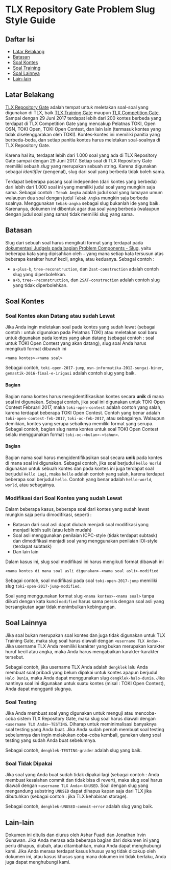 # TLX Repository Gate Problem Slug Style Guide

## Daftar Isi

- [Latar Belakang](#latar-belakang)
- [Batasan](#batasan)
- [Soal Kontes](#soal-kontes)
- [Soal Training](#soal-training)
- [Soal Lainnya](#soal-lainnya)
- [Lain-lain](#lain-lain)

## Latar Belakang

[TLX Repository Gate](https://repository.ia-toki.org/) adalah tempat untuk meletakan soal-soal yang digunakan di TLX, baik [TLX Training Gate](https://training.ia-toki.org/) maupun [TLX Competition Gate](https://competition.ia-toki.org/). Sampai dengan 29 Juni 2017 terdapat lebih dari 200 kontes berbeda yang terdapat di TLX Competition Gate yang mencakup Pelatnas TOKI, Open OSN, TOKI Open, TOKI Open Contest, dan lain lain (termasuk kontes yang tidak diselenggarakan oleh TOKI). Kontes-kontes ini memiliki panitia yang berbeda-beda, dan setiap panitia kontes harus meletakan soal-soalnya di TLX Repository Gate.

Karena hal itu, terdapat lebih dari 1.000 soal yang ada di TLX Repository Gate sampai dengan 29 Juni 2017. Setiap soal di TLX Repository Gate memiliki sebuah *slug* yang merupakan sebuah string. Karena digunakan sebagai *identifier* (pengenal), slug dari soal yang berbeda tidak boleh sama.

Terdapat beberapa pasang soal independen (dari kontes yang berbeda) dari lebih dari 1.000 soal ini yang memiliki judul soal yang mungkin saja sama. Sebagai contoh : `Tebak Angka` adalah judul soal yang lumayan umum walaupun dua soal dengan judul `Tebak Angka` mungkin saja berbeda soalnya. Menggunakan `tebak-angka` sebagai slug bukanlah ide yang baik. Karenanya, dokumen ini dibentuk agar dua soal yang berbeda (walaupun dengan judul soal yang sama) tidak memiliki slug yang sama.

## Batasan

Slug dari sebuah soal harus mengikuti format yang terdapat pada [dokumentasi Judgels pada bagian Problem Components - Slug](http://judgels.readthedocs.io/en/latest/operator/sandalphon/problem.html#problems-components), yaitu beberapa kata yang dipisahkan oleh `-` yang mana setiap kata tersusun atas beberapa karakter huruf kecil, angka, atau keduanya. Sebagai contoh :

- `a-plus-b`, `tree-reconstruction`, dan `2sat-construction` adalah contoh slug yang diperbolehkan.
- `a+b`, `tree--reconstruction`, dan `2SAT-construction` adalah contoh slug yang tidak diperbolehkan.

## Soal Kontes

### Soal Kontes akan Datang atau sudah Lewat

Jika Anda ingin meletakan soal pada kontes yang sudah lewat (sebagai contoh : untuk digunakan pada Pelatnas TOKI) atau meletakan soal baru untuk digunakan pada kontes yang akan datang (sebagai contoh : soal untuk TOKI Open Contest yang akan datang), slug soal Anda harus mengikuti format dibawah ini

`<nama kontes>-<nama soal>`

Sebagai contoh, `toki-open-2017-jump`, `osn-informatika-2012-sungai-biner`, `gemastik-2016-final-e-irigasi` adalah contoh slug yang baik.

#### Bagian <nama kontes>

Bagian nama kontes harus mengidentifikasikan kontes secara **unik** di mana soal ini digunakan. Sebagai contoh, jika soal ini digunakan untuk TOKI Open Contest Februari 2017, maka `toki-open-contest` adalah contoh yang salah, karena terdapat beberapa TOKI Open Contest. Contoh yang benar adalah `toki-open-contest-feb-2017`, `toki-oc-feb-2017`, atau sebagainya. Walaupun demikian, kontes yang serupa sebaiknya memiliki format yang serupa. Sebagai contoh, bagian slug nama kontes untuk soal TOKI Open Contest selalu menggunakan format `toki-oc-<bulan>-<tahun>`.

#### Bagian <nama soal>

Bagian nama soal harus mengidentifikasikan soal secara **unik** pada kontes di mana soal ini digunakan. Sebagai contoh, jika soal berjudul `Hello World` digunakan untuk sebuah kontes dan pada kontes ini juga terdapat soal berjudul `Hello Lagi`, maka `hello` adalah contoh yang salah, karena terdapat beberapa soal berjudul `hello`. Contoh yang benar adalah `hello-world`, `world`, atau sebagainya.

### Modifikasi dari Soal Kontes yang sudah Lewat

Dalam beberapa kasus, beberapa soal dari kontes yang sudah lewat mungkin saja perlu dimodifikasi, seperti :

- Batasan dari soal asli dapat diubah menjadi soal modifikasi yang menjadi lebih sulit (atau lebih mudah)
- Soal asli menggunakan penilaian ICPC-style (tidak terdapat subtask) dan dimodifikasi menjadi soal yang menggunakan penilaian IOI-style (terdapat subtask)
- Dan lain lain

Dalam kasus ini, slug soal modifikasi ini harus mengikuti format dibawah ini

`<nama kontes di mana soal asli digunakan>-<nama soal asli>-modified`

Sebagai contoh, soal modifikasi pada soal `toki-open-2017-jump` memiliki slug `toki-open-2017-jump-modified`.

Soal yang menggunakan format slug `<nama kontes>-<nama soal>` tanpa diikuti dengan kata kunci `modified` harus sama persis dengan soal asli yang bersangkutan agar tidak menimbulkan kebingungan.

## Soal Lainnya

Jika soal bukan merupakan soal kontes dan juga tidak digunakan untuk TLX Training Gate, maka slug soal harus diawali dengan `<username TLX Anda>-`. Jika username TLX Anda memiliki karakter yang bukan merupakan karakter huruf kecil atau angka, maka Anda harus mengabaikan karakter-karakter tersebut.

Sebagai contoh, jika username TLX Anda adalah `dengklek` lalu Anda membuat soal pribadi yang belum dipakai untuk kontes apapun berjudul `Halo Dunia`, maka Anda dapat menggunakan slug `dengklek-halo-dunia`. Jika nantinya soal ini digunakan untuk suatu kontes (misal : TOKI Open Contest), Anda dapat mengganti slugnya.

### Soal Testing

Jika Anda membuat soal yang digunakan untuk menguji atau mencoba-coba sistem TLX Repository Gate, maka slug soal harus diawali dengan `<username TLX Anda>-TESTING`. Diharap untuk meminimalisasi banyaknya soal testing yang Anda buat. Jika Anda sudah pernah membuat soal testing sebelumnya dan ingin melakukan coba-coba kembali, gunakan ulang soal testing yang sudah Anda buat sebelumnya.

Sebagai contoh, `dengklek-TESTING-grader` adalah slug yang baik.

### Soal Tidak Dipakai

Jika soal yang Anda buat sudah tidak dipakai lagi (sebagai contoh : Anda membuat kesalahan commit dan tidak bisa di revert), maka slug soal harus diawali dengan `<username TLX Anda>-UNUSED`. Soal dengan slug yang mengandung substring `UNUSED` dapat dihapus kapan saja dari TLX jika dibutuhkan (sebagai contoh : jika TLX kehabisan storage).

Sebagai contoh, `dengklek-UNUSED-commit-error` adalah slug yang baik.

## Lain-lain

Dokumen ini ditulis dan diurus oleh Ashar Fuadi dan Jonathan Irvin Gunawan. Jika Anda merasa ada beberapa bagian dari dokumen ini yang perlu dihapus, diubah, atau ditambahkan, maka Anda dapat menghubungi kami. Jika Anda merasa terdapat kasus khusus yang tidak dicakup oleh dokumen ini, atau kasus khusus yang mana dokumen ini tidak berlaku, Anda juga dapat menghubungi kami.
